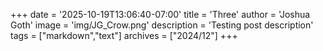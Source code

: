 +++
date = '2025-10-19T13:06:40-07:00'
title = 'Three'
author = 'Joshua Goth'
image = 'img/JG_Crow.png'
description = 'Testing post description'
tags = ["markdown","text"]
archives = ["2024/12"]
+++
